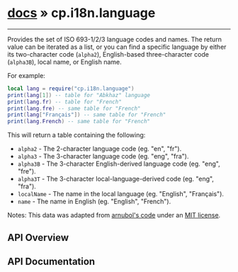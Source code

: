 # [docs](index.md) » cp.i18n.language
---

Provides the set of ISO 693-1/2/3 language codes and names.
The return value can be iterated as a list, or you can find a
specific language by either its two-character code (`alpha2`), English-based three-character code (`alpha3B`),
local name, or English name.

For example:

```lua
local lang = require("cp.i18n.language")
print(lang[1]) -- table for "Abkhaz" language
print(lang.fr) -- table for "French"
print(lang.fre) -- same table for "French"
print(lang["Français"]) -- same table for "French"
print(lang.French) -- same table for "French"
```

This will return a table containing the following:
 * `alpha2`       - The 2-character language code (eg. "en", "fr").
 * `alpha3`       - The 3-character language code (eg. "eng", "fra").
 * `alpha3B`      - The 3-character English-derived language code (eg. "eng", "fre").
 * `alpha3T`      - The 3-character local-language-derived code (eg. "eng", "fra").
 * `localName`   - The name in the local language (eg. "English", "Français").
 * `name`        - The name in English (eg. "English", "French").

Notes: This data was adapted from [arnubol's code](https://github.com/anurbol/languages-iso-639-1-2-3-json)
under an [MIT license](https://raw.githubusercontent.com/anurbol/languages-iso-639-1-2-3-json/master/LICENSE).

## API Overview

## API Documentation

